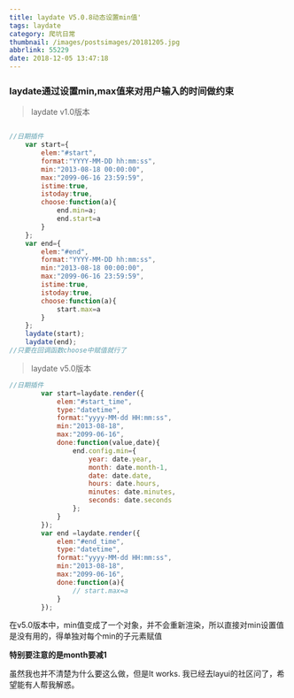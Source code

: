 ```yaml
---
title: laydate V5.0.8动态设置min值'
tags: laydate
category: 爬坑日常
thumbnail: /images/postsimages/20181205.jpg
abbrlink: 55229
date: 2018-12-05 13:47:18
---
```

### laydate通过设置min,max值来对用户输入的时间做约束

> laydate v1.0版本

```javascript

//日期插件
    var start={
        elem:"#start",
        format:"YYYY-MM-DD hh:mm:ss",
        min:"2013-08-18 00:00:00",
        max:"2099-06-16 23:59:59",
        istime:true,
        istoday:true,
        choose:function(a){
            end.min=a;
            end.start=a
        }
    };
    var end={
        elem:"#end",
        format:"YYYY-MM-DD hh:mm:ss",
        min:"2013-08-18 00:00:00",
        max:"2099-06-16 23:59:59",
        istime:true,
        istoday:true,
        choose:function(a){
            start.max=a
        }
    };
    laydate(start);
    laydate(end);
//只要在回调函数choose中赋值就行了

```



> laydate v5.0版本

```javascript
//日期插件
        var start=laydate.render({
            elem:"#start_time",
            type:"datetime",
            format:"yyyy-MM-dd HH:mm:ss",
            min:"2013-08-18",
            max:"2099-06-16",
            done:function(value,date){
                end.config.min={
                    year: date.year,
                    month: date.month-1,
                    date: date.date,
                    hours: date.hours,
                    minutes: date.minutes,
                    seconds: date.seconds
                };
            }
        });
        var end =laydate.render({
            elem:"#end_time",
            type:"datetime",
            format:"yyyy-MM-dd HH:mm:ss",
            min:"2013-08-18",
            max:"2099-06-16",
            done:function(a){
                // start.max=a
            }
        });


```

在v5.0版本中，min值变成了一个对象，并不会重新渲染，所以直接对min设置值是没有用的，得单独对每个min的子元素赋值

**特别要注意的是month要减1**

虽然我也并不清楚为什么要这么做，但是It works. 我已经去layui的社区问了，希望能有人帮我解惑。    
    

